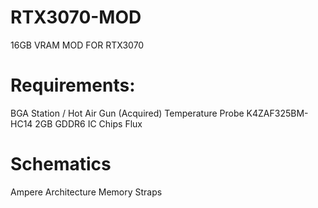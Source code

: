 # RTX3070-MOD
16GB VRAM MOD FOR RTX3070
# Requirements:
BGA Station / Hot Air Gun (Acquired)
Temperature Probe 
K4ZAF325BM-HC14 2GB GDDR6 IC Chips
Flux 
# Schematics 
Ampere Architecture
Memory Straps
